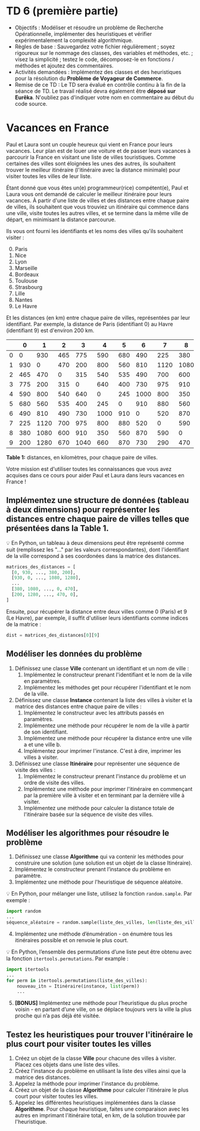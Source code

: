 # TD 6 (première partie)

- Objectifs : Modéliser et résoudre un problème de Recherche Opérationnelle, implémenter des heuristiques et vérifier expérimentalement la complexité algorithmique.
- Règles de base : Sauvegardez votre fichier régulièrement ; soyez rigoureux sur le nommage des classes, des variables et méthodes, etc. ; visez la simplicité ; testez le code, décomposez-le en fonctions / méthodes et ajoutez des commentaires.
- Activités demandées : Implémentez des classes et des heuristiques pour la résolution du **Problème de Voyageur de Commerce**.
- Remise de ce TD : Le TD sera évalué en contrôle continu à la fin de la séance de TD. Le travail réalisé devra également être **déposé sur Eurêka**. N'oubliez pas d'indiquer votre nom en commentaire au début du code source.

# Vacances en France

Paul et Laura sont un couple heureux qui vient en France pour leurs vacances. Leur plan est de louer une voiture et de passer leurs vacances à parcourir la France en visitant une liste de villes touristiques. Comme certaines des villes sont éloignées les unes des autres, ils souhaitent trouver le meilleur itinéraire (l'itinéraire avec la distance minimale) pour visiter toutes les villes de leur liste.

Étant donné que vous êtes un(e) programmeur(rice) compétent(e), Paul et Laura vous ont demandé de calculer le meilleur itinéraire pour leurs vacances. À partir d'une liste de villes et des distances entre chaque paire de villes, ils souhaitent que vous trouviez un itinéraire qui commence dans une ville, visite toutes les autres villes, et se termine dans la même ville de départ, en minimisant la distance parcourue.

Ils vous ont fourni les identifiants et les noms des villes qu'ils souhaitent visiter :

0. Paris
1. Nice
2. Lyon
3. Marseille
4. Bordeaux
5. Toulouse
6. Strasbourg
7. Lille
8. Nantes
9. Le Havre

Et les distances (en km) entre chaque paire de villes, représentées par leur identifiant. Par exemple, la distance de Paris (identifiant 0) au Havre (identifiant 9) est d'environ 200 km.

|   | 0 | 1 | 2 | 3 | 4 | 5 | 6 | 7 | 8 | 9 |
|---|---|---|---|---|---|---|---|---|---|---|
| 0 | 0 | 930 | 465 | 775 | 590 | 680 | 490 | 225 | 380 | 200 |
| 1 | 930 | 0 | 470 | 200 | 800 | 560 | 810 | 1120 | 1080 | 1280 |
| 2 | 465 | 470 | 0 | 315 | 540 | 535 | 490 | 700 | 600 | 670 |
| 3 | 775 | 200 | 315 | 0 | 640 | 400 | 730 | 975 | 910 | 1040 |
| 4 | 590 | 800 | 540 | 640 | 0 | 245 | 1000 | 800 | 350 | 660 |
| 5 | 680 | 560 | 535 | 400 | 245 | 0 | 910 | 880 | 560 | 870 |
| 6 | 490 | 810 | 490 | 730 | 1000 | 910 | 0 | 520 | 870 | 730 |
| 7 | 225 | 1120 | 700 | 975 | 800 | 880 | 520 | 0 | 590 | 290 |
| 8 | 380 | 1080 | 600 | 910 | 350 | 560 | 870 | 590 | 0 | 470 |
| 9 | 200 | 1280 | 670 | 1040 | 660 | 870 | 730 | 290 | 470 | 0 |

**Table 1:**  distances, en kilomètres, pour chaque paire de villes.

Votre mission est d'utiliser toutes les connaissances que vous avez acquises dans ce cours pour aider Paul et Laura dans leurs vacances en France !

## Implémentez une structure de données (tableau à deux dimensions) pour représenter les distances entre chaque paire de villes telles que présentées dans la Table 1.
   
💡 En Python, un tableau à deux dimensions peut être représenté comme suit (remplissez les "..." par les valeurs correspondantes), dont l'identifiant de la ville correspond à ses coordonées dans la matrice des distances. 

```python
matrices_des_distances = [
  [0, 930, ..., 380, 200],
  [930, 0, ..., 1080, 1280],
  ...
  [380, 1080, ..., 0, 470],
  [200, 1280, ..., 470, 0],
]
```

Ensuite, pour récupérer la distance entre deux villes comme 0 (Paris) et 9 (Le Havre), par exemple, il suffit d'utiliser leurs identifiants comme indices de la matrice :

```python
dist = matrices_des_distances[0][9]
```

## Modéliser les données du problème

1. Définissez une classe **Ville** contenant un identifiant et un nom de ville :
    1. Implémentez le constructeur prenant l'identifiant et le nom de la ville en paramètres.
    2. Implémentez les méthodes get pour récupérer l'identifiant et le nom de la ville.
2. Définissez une classe **Instance** contenant la liste des villes à visiter et la matrice des distances entre chaque paire de villes :
    1. Implémentez le constructeur avec les attributs passés en paramètres.
    2. Implémentez une méthode pour récupérer le nom de la ville à partir de son identifiant.
    3. Implémentez une méthode pour récupérer la distance entre une ville a et une ville b.
    4. Implémentez pour imprimer l'instance. C'est à dire, imprimer les villes à visiter.
3. Définissez une classe **Itinéraire** pour représenter une séquence de visite des villes :
    1. Implémentez le constructeur prenant l'instance du problème et un ordre de visite des villes.
    2. Implémentez une méthode pour imprimer l'itinéraire en commençant par la première ville à visiter et en terminant par la dernière ville à visiter.
    3. Implémentez une méthode pour calculer la distance totale de l'itinéraire basée sur la séquence de visite des villes.
  
## Modéliser les algorithmes pour résoudre le problème

1. Définissez une classe **Algorithme** qui va contenir les méthodes pour construire une solution (une solution est un objet de la classe Itinéraire).
2. Implémentez le constructeur prenant l’instance du problème en paramètre.
3. Implémentez une méthode pour l'heuristique de séquence aléatoire.

💡 En Python, pour mélanger une liste, utilisez la fonction `random.sample`. Par exemple :
```python
import random
...
séquence_aléatoire = random.sample(liste_des_villes, len(liste_des_villes))
```

4. Implémentez une méthode d’énumération - on énumère tous les itinéraires possible et on renvoie le plus court.

💡 En Python, l’ensemble des permutations d’une liste peut être obtenu avec la fonction `itertools.permutations`. Par example :
```python
import itertools
...
for perm in itertools.permutations(liste_des_villes):
    nouveau_itn = Itinéraire(instance, list(perm))
    ...
```

5. **[BONUS]** Implémentez une méthode pour l’heuristique du plus proche voisin - en partant d’une ville, on se déplace toujours vers la ville la plus proche qui n’a pas déjà été visitée.

## Testez les heuristiques pour trouver l'itinéraire le plus court pour visiter toutes les villes

1. Créez un objet de la classe **Ville** pour chacune des villes à visiter. Placez ces objets dans une liste des villes.
2. Créez l'instance du problème en utilisant la liste des villes ainsi que la matrice des distances.
3. Appelez la méthode pour imprimer l'instance du problème.
4. Créez un objet de la classe **Algorithme** pour calculer l'itinéraire le plus court pour visiter toutes les villes.
5. Appelez les différentes heuristiques implémentées dans la classe **Algorithme**. Pour chaque heuristique, faites une comparaison avec les autres en imprimant l'itinéraire total, en km, de la solution trouvée par l'heuristique.
